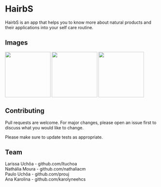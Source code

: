# HairbS

HairbS is an app that helps you to know more about natural products and their applications into your self care routine.

## Images


<img src="https://user-images.githubusercontent.com/53300658/81573709-3785d680-937b-11ea-82fa-87191406886a.jpg" width="150">
<img src="https://user-images.githubusercontent.com/53300658/81573713-38b70380-937b-11ea-8a22-dbd3f2fb3e11.jpg" width="150">
<img src="https://user-images.githubusercontent.com/53300658/81573719-3a80c700-937b-11ea-8a9d-790fce2d646a.jpg" width="150">

## Contributing
Pull requests are welcome. For major changes, please open an issue first to discuss what you would like to change.

Please make sure to update tests as appropriate.

## Team
Larissa Uchôa - github.com/ltuchoa<br/>
Nathália Moura - github.com/nathaliacm<br/>
Paulo Uchôa - github.com/prouj<br/>
Ana Karolina - github.com/karolyneehcs<br/>
